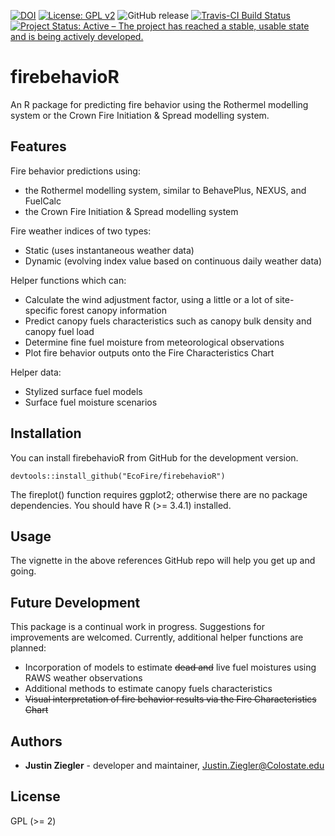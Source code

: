 [![DOI](https://zenodo.org/badge/DOI/10.5281/zenodo.1412014.svg)](https://doi.org/10.5281/zenodo.1412014) [![License: GPL v2](https://img.shields.io/badge/License-GPL%20v2-blue.svg)](https://www.gnu.org/licenses/old-licenses/gpl-2.0.en.html) 
![GitHub release](https://img.shields.io/badge/devel%20version-v0.1.0-blue.svg)
[![Travis-CI Build Status](https://travis-ci.org/EcoFire/firebehavioR.svg?branch=master)](https://travis-ci.org/EcoFire/firebehavioR) [![Project Status: Active – The project has reached a stable, usable state and is being actively developed.](https://www.repostatus.org/badges/latest/active.svg)](https://www.repostatus.org/#active)

firebehavioR
================

An R package for predicting fire behavior using the Rothermel modelling system or the Crown Fire Initiation & Spread modelling system.

Features
--------

Fire behavior predictions using:
* the Rothermel modelling system, similar to BehavePlus, NEXUS, and FuelCalc
* the Crown Fire Initiation & Spread modelling system

Fire weather indices of two types:
* Static (uses instantaneous weather data)
* Dynamic (evolving index value based on continuous daily weather data)

Helper functions which can:
* Calculate the wind adjustment factor, using a little or a lot of site-specific forest canopy information
* Predict canopy fuels characteristics such as canopy bulk density and canopy fuel load
* Determine fine fuel moisture from meteorological observations
* Plot fire behavior outputs onto the Fire Characteristics Chart

Helper data:
* Stylized surface fuel models
* Surface fuel moisture scenarios

Installation
------------

You can install firebehavioR from GitHub for the development version.

    devtools::install_github("EcoFire/firebehavioR")

The fireplot() function requires ggplot2; otherwise there are no package dependencies. You should have R (&gt;= 3.4.1) installed.

Usage
-----

The vignette in the above references GitHub repo will help you get up and going.

Future Development
-----

This package is a continual work in progress. Suggestions for improvements are welcomed. Currently, additional helper functions are planned: 
* Incorporation of models to estimate ~~dead and~~ live fuel moistures using RAWS weather observations 
* Additional methods to estimate canopy fuels characteristics
* ~~Visual interpretation of fire behavior results via the Fire Characteristics Chart~~

Authors
-------

-   **Justin Ziegler** - developer and maintainer, <Justin.Ziegler@Colostate.edu>

License
-------

GPL (&gt;= 2)
